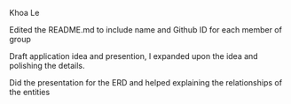 Khoa Le

Edited the README.md to include name and Github ID for each member of group

Draft application idea and presention, I expanded upon the idea and polishing the details.

Did the presentation for the ERD and helped explaining the relationships of the entities
